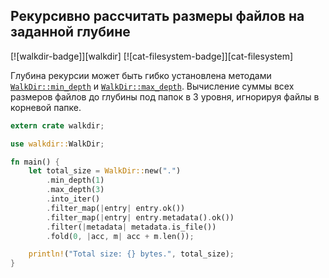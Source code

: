 ## Рекурсивно рассчитать размеры файлов на заданной глубине

[![walkdir-badge]][walkdir] [![cat-filesystem-badge]][cat-filesystem]

Глубина рекурсии может быть гибко установлена методами [`WalkDir::min_depth`](https://docs.rs/walkdir/*/walkdir/struct.WalkDir.html#method.min_depth) и [`WalkDir::max_depth`](https://docs.rs/walkdir/*/walkdir/struct.WalkDir.html#method.max_depth). Вычисление суммы всех размеров файлов до глубины под папок в 3 уровня, игнорируя файлы в корневой папке.

```rust
extern crate walkdir;

use walkdir::WalkDir;

fn main() {
    let total_size = WalkDir::new(".")
        .min_depth(1)
        .max_depth(3)
        .into_iter()
        .filter_map(|entry| entry.ok())
        .filter_map(|entry| entry.metadata().ok())
        .filter(|metadata| metadata.is_file())
        .fold(0, |acc, m| acc + m.len());

    println!("Total size: {} bytes.", total_size);
}
```


